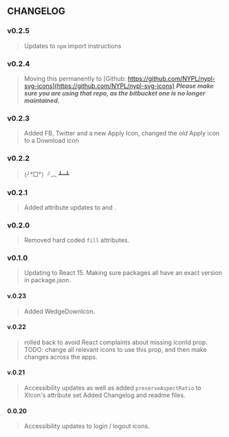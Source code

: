 ## CHANGELOG

### v0.2.5
> Updates to `npm` import instructions

### v0.2.4
> Moving this permanently to [Github: https://github.com/NYPL/nypl-svg-icons](https://github.com/NYPL/nypl-svg-icons)
***Please make sure you are using that repo, as the bitbucket one is no longer maintained.***

### v0.2.3
> Added FB, Twitter and a new Apply Icon, changed the _old_ Apply icon to a Download icon

### v0.2.2
> (╯°□°）╯︵ ┻━┻

### v0.2.1
> Added attribute updates to <ApplyIcon> and <ResetIcon>.

### v0.2.0
> Removed hard coded `fill` attributes.

### v0.1.0
> Updating to React 15.
> Making sure packages all have an exact version in package.json.

#### v.0.23
> Added WedgeDownIcon.

#### v.0.22
> rolled back to avoid React complaints about missing iconId prop.
> TODO: change all relevant icons to use this prop, and then make changes across the apps.

#### v.0.21
> Accessibility updates as well as added `preserveAspectRatio` to XIcon's attribute set
> Added Changelog and readme files.

#### 0.0.20
> Accessibility updates to login / logout icons.

